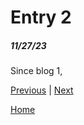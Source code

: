 # Entry 2
##### 11/27/23

Since blog 1, 

[Previous](entry01.md) | [Next](entry03.md)

[Home](../README.md)
